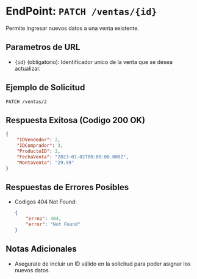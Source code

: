 # EndPoint: `PATCH /ventas/{id}`

Permite ingresar nuevos datos a una venta existente.

## Parametros de URL
- `{id}` (obligatorio): Identificador unico de la venta que se desea actualizar.

## Ejemplo de Solicitud
```http
PATCH /ventas/2
```

## Respuesta Exitosa (Codigo 200 OK)
```json
{
    "IDVendedor": 2,
    "IDComprador": 3,
    "ProductoID": 2,
    "FechaVenta": "2023-01-02T00:00:00.000Z",
    "MontoVenta": "29.99"
}
```

## Respuestas de Errores Posibles
- Codigos 404 Not Found:

    ```json
    {
        "errno": 404,
        "error": "Not Found"
    }
    ```

## Notas Adicionales
- Asegurate de incluir un ID válido en la solicitud para poder asignar los nuevos datos.